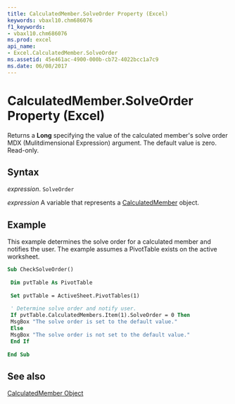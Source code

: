 ```yaml
---
title: CalculatedMember.SolveOrder Property (Excel)
keywords: vbaxl10.chm686076
f1_keywords:
- vbaxl10.chm686076
ms.prod: excel
api_name:
- Excel.CalculatedMember.SolveOrder
ms.assetid: 45e461ac-4900-000b-cb72-4022bcc1a7c9
ms.date: 06/08/2017
---
```



# CalculatedMember.SolveOrder Property (Excel)

Returns a  **Long** specifying the value of the calculated member's solve order MDX (Mulitdimensional Expression) argument. The default value is zero. Read-only.


## Syntax

 _expression_. `SolveOrder`

 _expression_ A variable that represents a [CalculatedMember](Excel.CalculatedMember.md) object.


## Example

This example determines the solve order for a calculated member and notifies the user. The example assumes a PivotTable exists on the active worksheet.


```vb
Sub CheckSolveOrder() 
 
 Dim pvtTable As PivotTable 
 
 Set pvtTable = ActiveSheet.PivotTables(1) 
 
 ' Determine solve order and notify user. 
 If pvtTable.CalculatedMembers.Item(1).SolveOrder = 0 Then 
 MsgBox "The solve order is set to the default value." 
 Else 
 MsgBox "The solve order is not set to the default value." 
 End If 
 
End Sub
```


## See also


[CalculatedMember Object](Excel.CalculatedMember.md)

